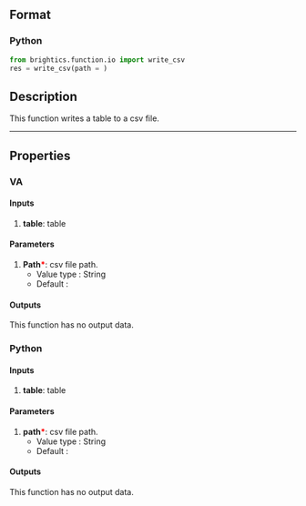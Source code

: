 ## Format
### Python
```python
from brightics.function.io import write_csv
res = write_csv(path = )

```

## Description
This function writes a table to a csv file.

---

## Properties
### VA
#### Inputs
1. **table**: table

#### Parameters
1. **Path**<b style="color:red">*</b>: csv file path.
   - Value type : String
   - Default : 

#### Outputs
This function has no output data.

### Python
#### Inputs
1. **table**: table

#### Parameters
1. **path**<b style="color:red">*</b>: csv file path.
   - Value type : String
   - Default : 

#### Outputs
This function has no output data.

